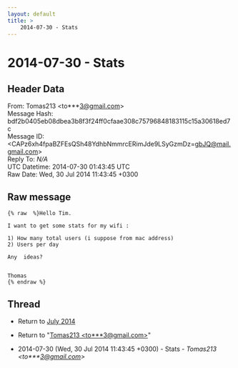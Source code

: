 ```yaml
---
layout: default
title: >
    2014-07-30 - Stats
---
```


# 2014-07-30 - Stats

## Header Data

From: Tomas213 \<to***3@gmail.com\><br>
Message Hash: bdf2b0405eb08dbea3b8f3f24ff0cfaae308c75796848183115c15a30618ed7c<br>
Message ID: \<CAPz6xh4fpaBZFEsQSh48YdhbNmmrcERimJde9LSyGzmDz=gbJQ@mail.gmail.com\><br>
Reply To: _N/A_<br>
UTC Datetime: 2014-07-30 01:43:45 UTC<br>
Raw Date: Wed, 30 Jul 2014 11:43:45 +0300<br>

## Raw message

```
{% raw  %}Hello Tim.

I want to get some stats for my wifi :

1) How many total users (i suppose from mac address)
2) Users per day

Any  ideas?


Thomas
{% endraw %}
```

## Thread

+ Return to [July 2014](/archive/2014/07)

+ Return to "[Tomas213 <to***3<span>@</span>gmail.com>](/authors/to___3_at_gmail_com)"

+ 2014-07-30 (Wed, 30 Jul 2014 11:43:45 +0300) - Stats - _Tomas213 \<to***3@gmail.com\>_

